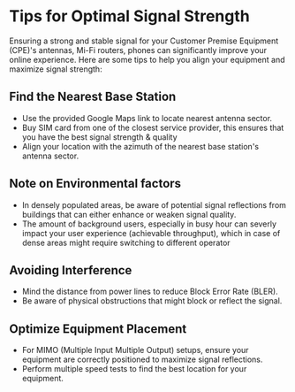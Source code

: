 # Tips for Optimal Signal Strength

Ensuring a strong and stable signal for your Customer Premise Equipment (CPE)'s antennas, Mi-Fi routers, phones can significantly improve your online experience. Here are some tips to help you align your equipment and maximize signal strength:

## Find the Nearest Base Station

- Use the provided Google Maps link to locate nearest antenna sector.
- Buy SIM card from one of the closest service provider, this ensures that you have the best signal strength & quality
- Align your location with the azimuth of the nearest base station's antenna sector.

## Note on Environmental factors

- In densely populated areas, be aware of potential signal reflections from buildings that can either enhance or weaken signal quality. 
- The amount of background users, especially in busy hour can severly impact your user experience (achievable throughput), which in case of dense areas might require switching to different operator

## Avoiding Interference

- Mind the distance from power lines to reduce Block Error Rate (BLER).
- Be aware of physical obstructions that might block or reflect the signal.

## Optimize Equipment Placement

- For MIMO (Multiple Input Multiple Output) setups, ensure your equipment are correctly positioned to maximize signal reflections.
- Perform multiple speed tests to find the best location for your equipment.

